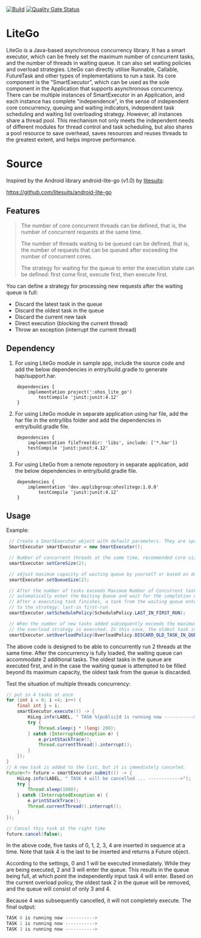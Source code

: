 [![Build](https://github.com/applibgroup/ohos-lite-go/actions/workflows/main.yml/badge.svg)](https://github.com/applibgroup/ohos-lite-go/actions/workflows/main.yml)
[![Quality Gate Status](https://sonarcloud.io/api/project_badges/measure?project=applibgroup_ohos-lite-go&metric=alert_status)](https://sonarcloud.io/dashboard?id=applibgroup_ohos-lite-go)

# LiteGo
LiteGo is a Java-based asynchronous concurrency library. It has a smart executor, which can be freely set the maximum number of concurrent tasks, and the number of threads in waiting queue. It can also set waiting policies and overload strategies. LiteGo can directly utilise Runnable, Callable, FutureTask and other types of implementations to run a task. Its core component is the "SmartExecutor", which can be used as the sole component in the Application that supports asynchronous concurrency. There can be multiple instances of SmartExecutor in an Application, and each instance has complete "independence", in the sense of independent core concurrency, queuing and waiting indicators, independent task scheduling and waiting list overloading strategy. However, all instances share a thread pool. This mechanism not only meets the independent needs of different modules for thread control and task scheduling, but also shares a pool resource to save overhead, saves resources and reuses threads to the greatest extent, and helps improve performance.

# Source
Inspired by the Android library android-lite-go (v1.0) by [litesuits](http://litesuits.com):

https://github.com/litesuits/android-lite-go

## Features

>  The number of core concurrent threads can be defined, that is, the number of concurrent requests at the same time.
>
> The number of threads waiting to be queued can be defined, that is, the number of requests that can be queued after exceeding the number of concurrent cores.
>
> The strategy for waiting for the queue to enter the execution state can be defined: first come first, execute first, then execute first.

You can define a strategy for processing new requests after the waiting queue is full:

- Discard the latest task in the queue
- Discard the oldest task in the queue
- Discard the current new task
- Direct execution (blocking the current thread)
- Throw an exception (interrupt the current thread)

## Dependency
1. For using LiteGo module in sample app, include the source code and add the below dependencies in entry/build.gradle to generate hap/support.har.
```
	dependencies {
		implementation project(':ohos_lite_go')
        	testCompile 'junit:junit:4.12'
	}
```
2. For using LiteGo module in separate application using har file, add the har file in the entry/libs folder and add the dependencies in entry/build.gradle file.
```
	dependencies {
		implementation fileTree(dir: 'libs', include: ['*.har'])
		testCompile 'junit:junit:4.12'
	}

```
3. For using LiteGo from a remote repository in separate application, add the below dependencies in entry/build.gradle file.
```
	dependencies {
		implementation 'dev.applibgroup:ohoslitego:1.0.0'
        	testCompile 'junit:junit:4.12'
	}
```

## Usage
Example:

```java
 // Create a SmartExecutor object with default parameters. They are specified in the following lines
 SmartExecutor smartExecutor = new SmartExecutor();

 // Number of concurrent threads at the same time, recommended core size is CPU count
 smartExecutor.setCoreSize(2);

 // adjust maximum capacity of waiting queue by yourself or based on device performance
 smartExecutor.setQueueSize(2);

 // After the number of tasks exceeds Maximum Number of Concurrent tasks (core size), any new tasks
 // automatically enter the Waiting Queue and wait for the completion of the currently executing tasks.
 // After a executing task finishes, a task from the waiting queue enters the execution state according
 // to the strategy: last-in first-run
 smartExecutor.setSchedulePolicy(SchedulePolicy.LAST_IN_FIRST_RUN);

 // When the number of new tasks added subsequently exceeds the maximum capacity of the waiting queue,
 // the overload strategy is executed. In this case, the oldest task in the queue is discarded.
 smartExecutor.setOverloadPolicy(OverloadPolicy.DISCARD_OLD_TASK_IN_QUEUE);
```



The above code is designed to be able to concurrently run 2 threads at the same time. After the concurrency is fully loaded, the waiting queue can accommodate 2 additional tasks. The oldest tasks in the queue are executed first, and in the case the waiting queue is attempted to be filled beyond its maximum capacity, the oldest task from the queue is discarded.

Test the situation of multiple threads concurrency:

```java
// put in 4 tasks at once
for (int i = 0; i <4; i++) {
    final int j = i;
    smartExecutor.execute(() -> {
        HiLog.info(LABEL, " TASK %{public}d is running now ----------->", j);
        try {
            Thread.sleep(j * (long) 200);
        } catch (InterruptedException e) {
            e.printStackTrace();
            Thread.currentThread().interrupt();
        }
    });
}
// A new task is added to the list, but it is immediately canceled.
Future<?> future = smartExecutor.submit(() -> {
    HiLog.info(LABEL, " TASK 4 will be cancelled ... ------------>");
    try {
        Thread.sleep(1000);
    } catch (InterruptedException e) {
        e.printStackTrace();
        Thread.currentThread().interrupt();
    }
});

// Cancel this task at the right time
future.cancel(false);
```



In the above code, five tasks of 0, 1, 2, 3, 4 are inserted in sequence at a time. Note that task 4 is the last to be inserted and returns a Future object.

According to the settings, 0 and 1 will be executed immediately. While they are being executed, 2 and 3 will enter the queue. This results in the queue being full, at which point the independently input task 4 will enter. Based on the current overload policy, the oldest task 2 in the queue will be removed, and the queue will consist of only 3 and 4.

Because 4 was subsequently cancelled, it will not completely execute. The final output:

```java
TASK 0 is running now ----------->
TASK 1 is running now ----------->
TASK 3 is running now ----------->
```
